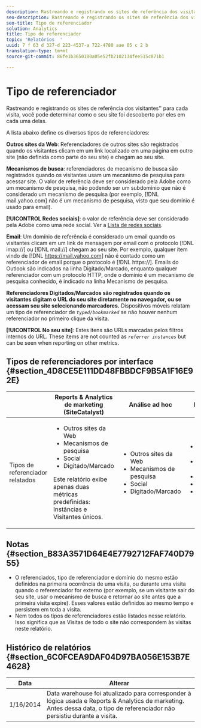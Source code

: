 ```yaml
---
description: Rastreando e registrando os sites de referência dos visitantes’' para cada visita, você pode determinar como o seu site foi descoberto por eles em cada uma delas.
seo-description: Rastreando e registrando os sites de referência dos visitantes’' para cada visita, você pode determinar como o seu site foi descoberto por eles em cada uma delas.
seo-title: Tipo de referenciador
solution: Analytics
title: Tipo de referenciador
topic: 'Relatórios  '
uuid: 7 f 63 d 327-d 223-4537-a 722-4780 aae 05 c 2 b
translation-type: tm+mt
source-git-commit: 86fe1b3650100a05e52fb2102134fee515c871b1

---
```



# Tipo de referenciador

Rastreando e registrando os sites de referência dos visitantes’' para cada visita, você pode determinar como o seu site foi descoberto por eles em cada uma delas.

A lista abaixo define os diversos tipos de referenciadores:

**Outros sites da Web**: Referenciadores de outros sites são registrados quando os visitantes clicam em um link localizado em uma página em outro site (não definida como parte do seu site) e chegam ao seu site.

**Mecanismos de busca**: referenciadores de mecanismo de busca são registrados quando os visitantes usam um mecanismo de pesquisa para acessar site. O valor de referência deve ser considerado pela Adobe como um mecanismo de pesquisa, não podendo ser um subdomínio que não é considerado um mecanismo de pesquisa (por exemplo, [!DNL mail.yahoo.com] não é um mecanismo de pesquisa, visto que seu domínio é usado para email).

**[!UICONTROL Redes sociais]**: o valor de referência deve ser considerado pela Adobe como uma rede social. Ver a [Lista de redes sociais](https://helpx.adobe.com/analytics/kb/list-social-networks.html).

**Email**: Um domínio de referência é considerado um email quando os visitantes clicam em um link de mensagem por email com o protocolo [!DNL imap://] ou [!DNL mail://] chegam ao seu site. Por exemplo, qualquer item vindo de [!DNL https://mail.yahoo.com] não é contado como um referenciador de email porque o protocolo é [!DNL https://]. Emails do Outlook são indicados na linha Digitado/Marcado, enquanto qualquer referenciador com um protocolo HTTP, onde o domínio é um mecanismo de pesquisa conhecido, é indicado na linha Mecanismo de pesquisa.

**Referenciadores Digitados/Marcados são registrados quando os visitantes digitam o URL do seu site diretamente no navegador, ou se acessam seu site selecionando marcadores.** Dispositivos móveis relatam um tipo de referenciador de *`typed/bookmarked`* se não houver nenhum referenciador no primeiro clique da visita.

**[!UICONTROL No seu site]**: Estes itens são URLs marcadas pelos filtros internos do URL. These items are not counted as *`referrer instances`* but can be seen when reporting on other metrics.

## Tipos de referenciadores por interface {#section_4D8CE5E111DD48FBBDCF9B5A1F16E92E}

<table id="table_EC7423532C7E44DE97B7FC0321585A2B"> 
 <thead> 
  <tr> 
   <th colname="col1" class="entry"> </th> 
   <th colname="col2" class="entry"> Reports &amp; Analytics de marketing (SiteCatalyst) </th> 
   <th colname="col3" class="entry"> Análise ad hoc </th> 
   <th colname="col4" class="entry"> Data warehouse </th> 
  </tr>
 </thead>
 <tbody> 
  <tr> 
   <td colname="col1"> Tipos de referenciador relatados </td> 
   <td colname="col2"> 
    <ul id="ul_EFC8E81EC6DF4CC2AC0E290244FD5859"> 
     <li id="li_686FCAEB04054B9F8A7D2434E8C49F04">Outros sites da Web </li> 
     <li id="li_C232868230AA4A54958B524F3D8FDA35"> Mecanismos de pesquisa </li> 
     <li id="li_A89BFD0468F74ED7822F64BE4A7332AE"> Social </li> 
     <li id="li_C824E6F7F6E748DD827A95B105ADBADD"> Digitado/Marcado </li> 
    </ul> <p> Este relatório exibe apenas duas métricas predefinidas: Instâncias e Visitantes únicos. </p> </td> 
   <td colname="col3"> 
    <ul id="ul_FD81EB3C1BD949A39C5A9E9688D25271"> 
     <li id="li_6099E7E03F3843D484808258A332BBE9">Outros sites da Web </li> 
     <li id="li_5AABC02DA7964D578BF8404DA819245D"> Mecanismos de pesquisa </li> 
     <li id="li_B18907AC7FA1429A893B57634EB7DC6F"> Social </li> 
     <li id="li_7674B67897994E1FA99BCD9B604BCB6E"> Digitado/Marcado </li> 
    </ul> </td> 
   <td colname="col4"> 
    <ul id="ul_C37ADBEC31D04295BF5CDEA25DB5191A"> 
     <li id="li_81A642C96C674669BA00B2DACA534B8A">Outros sites da Web </li> 
     <li id="li_29B9DA9F2AAD46A69886D34D5E6E43D4"> Mecanismos de pesquisa </li> 
     <li id="li_E381EEF111F248F99EE39600D616B7C2"> Social </li> 
     <li id="li_596377F4D3C248BEA5191EE2985A2B13"> Digitado/Marcado </li> 
     <li id="li_A7A72D3D6B9A4CCFB43EDA77ABFDEDBC"> Por dentro de seu site </li> 
    </ul> </td> 
  </tr> 
 </tbody> 
</table>

## Notas {#section_B83A3571D64E4E7792712FAF740D7955}

* O referenciados, tipo de referenciador e domínio do mesmo estão definidos na primeira ocorrência de uma visita, ou durante uma visita quando o referenciador for externo (por exemplo, se um visitante sair do seu site, usar o mecanismo de busca e retornar ao site antes que a primeira visita expire). Esses valores estão definidos ao mesmo tempo e persistem em toda a visita.
* Nem todos os tipos de referenciadores estão listados nesse relatório. Isso significa que as Visitas de todo o site não correspondem às visitas neste relatório.

## Histórico de relatórios {#section_6C0FCEA9DAF04D97BA056E153B7E4628}

| Data | Alterar |
|---|---|
| 1/16/2014 | Data warehouse foi atualizado para corresponder à lógica usada e Reports &amp; Analytics de marketing. Antes dessa data, o tipo de referenciador não persistiu durante a visita. |

